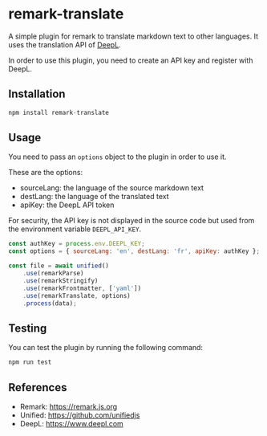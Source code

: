 # remark-translate

A simple plugin for remark to translate markdown text to other languages. It uses the
translation API of [DeepL](https://www.deepl.com/).

In order to use this plugin, you need to create an API key and register with DeepL.

## Installation

```js
npm install remark-translate
```

## Usage

You need to pass an `options` object to the plugin in order to use it.

These are the options:

- sourceLang: the language of the source markdown text
- destLang: the language of the translated text
- apiKey: the DeepL API token

For security, the API key is not displayed in the source code but used from the environment
variable `DEEPL_API_KEY`.

```js
const authKey = process.env.DEEPL_KEY;
const options = { sourceLang: 'en', destLang: 'fr', apiKey: authKey };

const file = await unified()
    .use(remarkParse)
    .use(remarkStringify)
    .use(remarkFrontmatter, ['yaml'])
    .use(remarkTranslate, options)
    .process(data);
```

## Testing

You can test the plugin by running the following command:

```bash
npm run test
```

## References

- Remark: https://remark.js.org
- Unified: https://github.com/unifiedjs
- DeepL: https://www.deepl.com
